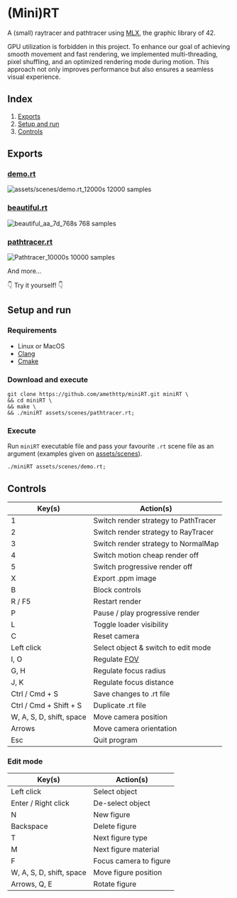 # (Mini)RT
A (small) raytracer and pathtracer using [MLX](https://github.com/codam-coding-college/MLX42), the graphic library of 42.

GPU utilization is forbidden in this project. To enhance our goal of achieving smooth movement and fast rendering, we implemented multi-threading, pixel shuffling, and an optimized rendering mode during motion. This approach not only improves performance but also ensures a seamless visual experience.
## Index
1. [Exports](#exports)
2. [Setup and run](#setup-and-run)
3. [Controls](#controls)
## Exports
### [demo.rt](assets/scenes/demo.rt)
![assets/scenes/demo.rt_12000s](https://github.com/user-attachments/assets/05329a72-bafa-4b97-b03b-80fc9506a0a8)
12000 samples
### [beautiful.rt](assets/scenes/beautiful.rt)
![beautiful_aa_7d_768s](https://github.com/user-attachments/assets/7066fadb-4d93-4878-a702-70058eb75664)
768 samples
### [pathtracer.rt](assets/scenes/pathtracer.rt)
![Pathtracer_10000s](https://github.com/user-attachments/assets/d9cc7229-973e-4a37-a676-13dca691caa4)
10000 samples

And more...

👇 Try it yourself! 👇
## Setup and run
### Requirements
* Linux or MacOS
* [Clang](https://releases.llvm.org/download.html)
* [Cmake](https://cmake.org/download/)
### Download and execute
```shell
git clone https://github.com/amethttp/miniRT.git miniRT \
&& cd miniRT \
&& make \
&& ./miniRT assets/scenes/pathtracer.rt;
```
### Execute
Run `miniRT` executable file and pass your favourite `.rt` scene file as an argument (examples given on [assets/scenes](assets/scenes)).
```shell
./miniRT assets/scenes/demo.rt;
```
## Controls
| Key(s) | Action(s) |
| --- | --- |
| 1 | Switch render strategy to PathTracer |
| 2 | Switch render strategy to RayTracer |
| 3 | Switch render strategy to NormalMap |
| 4 | Switch motion cheap render off |
| 5 | Switch progressive render off |
| X | Export .ppm image |
| B | Block controls |
| R / F5 | Restart render |
| P | Pause / play progressive render |
| L | Toggle loader visibility |
| C | Reset camera |
| Left click | Select object & switch to edit mode|
| I, O | Regulate [FOV](https://wikipedia.org/wiki/Field_of_view) |
| G, H | Regulate focus radius |
| J, K | Regulate focus distance |
| Ctrl / Cmd + S | Save changes to .rt file |
| Ctrl / Cmd + Shift + S | Duplicate .rt file |
| W, A, S, D, shift, space | Move camera position |
| Arrows | Move camera orientation |
| Esc | Quit program |
### Edit mode
| Key(s) | Action(s) |
| --- | --- |
| Left click | Select object |
| Enter / Right click | De-select object |
| N | New figure |
| Backspace | Delete figure |
| T | Next figure type |
| M | Next figure material |
| F | Focus camera to figure |
| W, A, S, D, shift, space | Move figure position |
| Arrows, Q, E | Rotate figure |
